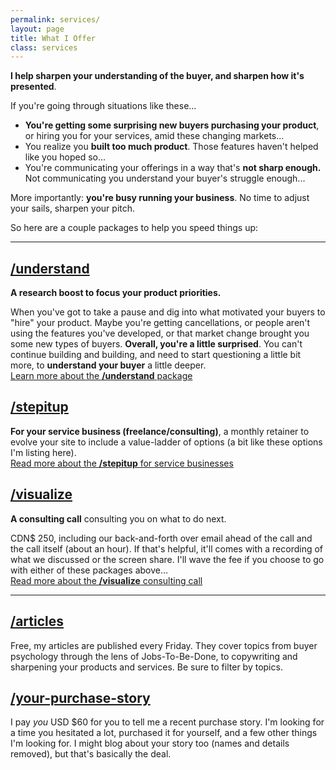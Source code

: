 ```yaml
---
permalink: services/
layout: page
title: What I Offer
class: services
---
```


**I help sharpen your understanding of the buyer, and sharpen how it's presented**.

If you're going through situations like these...

* **You're getting some surprising new buyers purchasing your product**, or hiring you for your services, amid these changing markets...
* You realize you **built too much product**. Those features haven't helped like you hoped so...
* You're communicating your offerings in a way that's **not sharp enough.** Not communicating you understand your buyer's struggle enough...

More importantly: **you're busy running your business**. No time to adjust your sails, sharpen your pitch.

So here are a couple packages to help you speed things up:

---

## [/understand](/understand)

**A research boost to focus your product priorities.**

When you've got to take a pause and dig into what motivated your buyers to "hire" your product. Maybe you're getting cancellations, or people aren't using the features you've developed, or that market change brought you some new types of buyers. **Overall, you're a little surprised**. You can't continue building and building, and need to start questioning a little bit more, to **understand your buyer** a little deeper.  
[Learn more about the **/understand** package](/understand#details)

## [/stepitup](/stepitup)

**For your service business (freelance/consulting)**, a monthly retainer to evolve your site to include a value-ladder of options (a bit like these options I'm listing here).  
[Read more about the **/stepitup** for service businesses](/stepitup#details)

## [/visualize](/visualize)

**A consulting call** consulting you on what to do next.

CDN$&nbsp;250, including our back-and-forth over email ahead of the call and the call itself (about an hour). If that's helpful, it'll comes with a recording of what we discussed or the screen share. I'll wave the fee if you choose to go with either of these packages above...  
[Read more about the **/visualize** consulting call](/visualize#details)

---

## [/articles](/articles)

Free, my articles are published every Friday. They cover topics from buyer psychology through the lens of Jobs-To-Be-Done, to copywriting and sharpening your products and services. Be sure to filter by topics.

## [/your-purchase-story](/your-purchase-story)

I pay _you_ USD $60 for you to tell me a recent purchase story. I'm looking for a time you hesitated a lot, purchased it for yourself, and a few other things I'm looking for. I might blog about your story too (names and details removed), but that's basically the deal.
